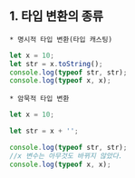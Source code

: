 ## 1. 타입 변환의 종류
    * 명시적 타입 변환(타입 캐스팅)
```jsx
let x = 10;
let str = x.toString();
console.log(typeof str, str);
console.log(typeof x, x);
```
    * 암묵적 타입 변환
```jsx
let x = 10;

let str = x + '';

console.log(typeof str, str);
//x 변수는 아무것도 바뀌지 않았다. 
console.log(typeof x, x);
```